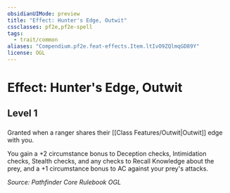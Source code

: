 ```yaml
---
obsidianUIMode: preview
title: "Effect: Hunter's Edge, Outwit"
cssclasses: pf2e,pf2e-spell
tags:
  - trait/common
aliases: "Compendium.pf2e.feat-effects.Item.ltIvO9ZQlmqGD89Y"
license: OGL
---
```

# Effect: Hunter's Edge, Outwit
## Level 1
### 






Granted when a ranger shares their [[Class Features/Outwit|Outwit]] edge with you.

You gain a +2 circumstance bonus to Deception checks, Intimidation checks, Stealth checks, and any checks to Recall Knowledge about the prey, and a +1 circumstance bonus to AC against your prey's attacks.

*Source: Pathfinder Core Rulebook*
*OGL*